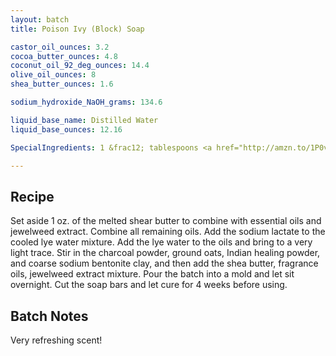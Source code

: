 ```yaml
---
layout: batch
title: Poison Ivy (Block) Soap

castor_oil_ounces: 3.2
cocoa_butter_ounces: 4.8
coconut_oil_92_deg_ounces: 14.4
olive_oil_ounces: 8
shea_butter_ounces: 1.6

sodium_hydroxide_NaOH_grams: 134.6

liquid_base_name: Distilled Water
liquid_base_ounces: 12.16

SpecialIngredients: 1 &frac12; tablespoons <a href="http://amzn.to/1P0vDQ6">hardwood activated charcoal powder</a>, 1 tablespoon <a href="http://amzn.to/1mO82Mu">Indian healing clay powder (calcium bentonite)</a>, 1 tablespoon ground oats, &frac12; tablespoon <a href="http://amzn.to/1P0vJan">coarse sodium bentonite clay</a>, 2 teaspoons <a href="https://www.brambleberry.com/Sodium-Lactate-P5127.aspx">sodium lactate</a>, &frac12; oz. peppermint and &frac12; oz. eucalyptus essential oils (Natures Truth brand), and 1 oz. <a href="https://www.amazon.com/gp/product/B01A3PBMFI/">jewelweed extract</a>.

---
```


## Recipe
Set aside 1 oz. of the melted shear butter to combine with essential oils and jewelweed extract. Combine all remaining oils. Add the sodium lactate to the cooled lye water mixture.  Add the lye water to the oils and bring to a very light trace. Stir in the charcoal powder, ground oats, Indian healing powder, and coarse sodium bentonite clay, and then add the shea butter, fragrance oils, jewelweed extract mixture.  Pour the batch into a mold and let sit overnight. Cut the soap bars and let cure for 4 weeks before using.

## Batch Notes
Very refreshing scent!